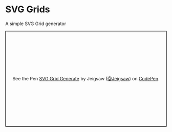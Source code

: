 # SVG Grids
A simple SVG Grid generator

<p class="codepen" data-height="300" data-slug-hash="JjpZEmN" data-user="Jeigsaw" style="height: 300px; box-sizing: border-box; display: flex; align-items: center; justify-content: center; border: 2px solid; margin: 1em 0; padding: 1em;">
  <span>See the Pen <a href="https://codepen.io/Jeigsaw/pen/JjpZEmN">
  SVG Grid Generate</a> by Jeigsaw (<a href="https://codepen.io/Jeigsaw">@Jeigsaw</a>)
  on <a href="https://codepen.io">CodePen</a>.</span>
</p>
<script async src="h

